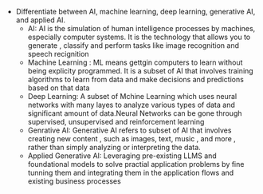 * Differentiate between AI, machine learning, deep learning, generative AI, and applied AI.  
    * AI: AI is the simulation of human intelligence processes by machines, especially computer systems. It is the technology that allows you to generate , classify and 
    perform tasks like image recognition and speech recignition
    * Machine Learning : ML means gettgin computers to learn without being explicity programmed. It is a subset of AI that involves training algorithms to learn from data and make decisions and predictions based on that data
    * Deep Learning: A subset of Mchine Learning which uses neural networks with many 
    layes to analyze various types of data and significant amount of data.Neural Networks can be gone through supervised, unsupervised and reinforcement learning 
    * Genrative AI: Generative AI refers to subset of AI that involves creating new content , such as images, text, music , and more , rather than simply analyzing or interpreting the data.
    * Applied Generative AI: Leveraging pre-existing LLMS and foundational models to solve practial application problems by fine tunning them and integrating them in the application flows and existing business processes


